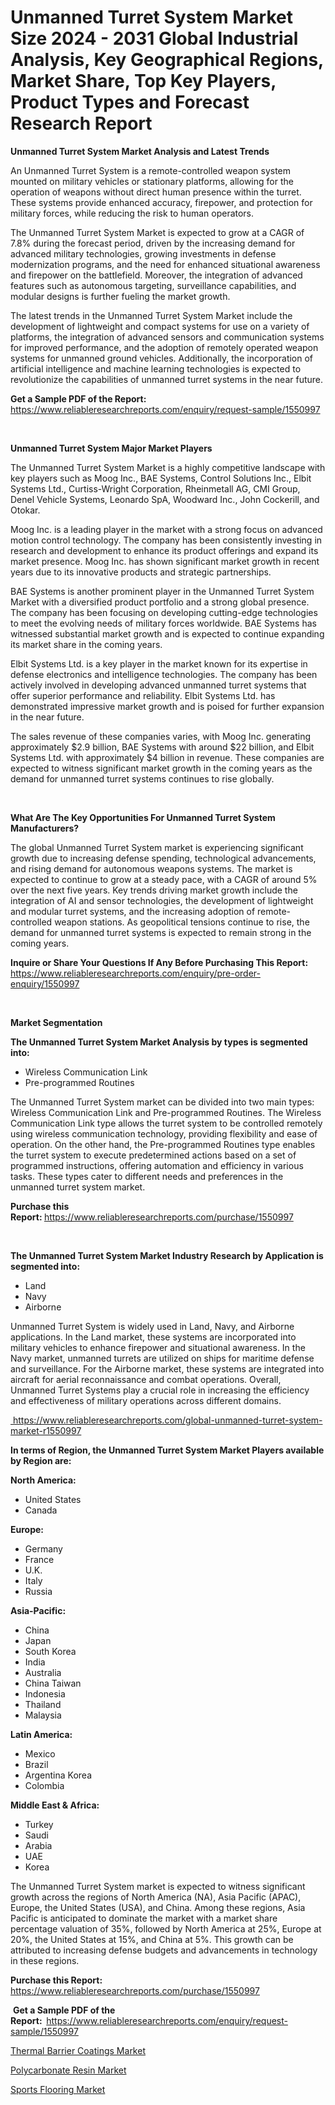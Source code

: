 <p><h1>Unmanned Turret System Market Size 2024 - 2031 Global Industrial Analysis, Key Geographical Regions, Market Share, Top Key Players, Product Types and Forecast Research Report</h1></p><p><strong>Unmanned Turret System Market Analysis and Latest Trends</strong></p>
<p><p>An Unmanned Turret System is a remote-controlled weapon system mounted on military vehicles or stationary platforms, allowing for the operation of weapons without direct human presence within the turret. These systems provide enhanced accuracy, firepower, and protection for military forces, while reducing the risk to human operators.</p><p>The Unmanned Turret System Market is expected to grow at a CAGR of 7.8% during the forecast period, driven by the increasing demand for advanced military technologies, growing investments in defense modernization programs, and the need for enhanced situational awareness and firepower on the battlefield. Moreover, the integration of advanced features such as autonomous targeting, surveillance capabilities, and modular designs is further fueling the market growth.</p><p>The latest trends in the Unmanned Turret System Market include the development of lightweight and compact systems for use on a variety of platforms, the integration of advanced sensors and communication systems for improved performance, and the adoption of remotely operated weapon systems for unmanned ground vehicles. Additionally, the incorporation of artificial intelligence and machine learning technologies is expected to revolutionize the capabilities of unmanned turret systems in the near future.</p></p>
<p><strong>Get a Sample PDF of the Report:&nbsp;</strong> <a href="https://www.reliableresearchreports.com/enquiry/request-sample/1550997">https://www.reliableresearchreports.com/enquiry/request-sample/1550997</a></p>
<p>&nbsp;</p>
<p><strong>Unmanned Turret System Major Market Players</strong></p>
<p><p>The Unmanned Turret System Market is a highly competitive landscape with key players such as Moog Inc., BAE Systems, Control Solutions Inc., Elbit Systems Ltd., Curtiss-Wright Corporation, Rheinmetall AG, CMI Group, Denel Vehicle Systems, Leonardo SpA, Woodward Inc., John Cockerill, and Otokar.</p><p>Moog Inc. is a leading player in the market with a strong focus on advanced motion control technology. The company has been consistently investing in research and development to enhance its product offerings and expand its market presence. Moog Inc. has shown significant market growth in recent years due to its innovative products and strategic partnerships.</p><p>BAE Systems is another prominent player in the Unmanned Turret System Market with a diversified product portfolio and a strong global presence. The company has been focusing on developing cutting-edge technologies to meet the evolving needs of military forces worldwide. BAE Systems has witnessed substantial market growth and is expected to continue expanding its market share in the coming years.</p><p>Elbit Systems Ltd. is a key player in the market known for its expertise in defense electronics and intelligence technologies. The company has been actively involved in developing advanced unmanned turret systems that offer superior performance and reliability. Elbit Systems Ltd. has demonstrated impressive market growth and is poised for further expansion in the near future.</p><p>The sales revenue of these companies varies, with Moog Inc. generating approximately $2.9 billion, BAE Systems with around $22 billion, and Elbit Systems Ltd. with approximately $4 billion in revenue. These companies are expected to witness significant market growth in the coming years as the demand for unmanned turret systems continues to rise globally.</p></p>
<p>&nbsp;</p>
<p><strong>What Are The Key Opportunities For Unmanned Turret System Manufacturers?</strong></p>
<p><p>The global Unmanned Turret System market is experiencing significant growth due to increasing defense spending, technological advancements, and rising demand for autonomous weapons systems. The market is expected to continue to grow at a steady pace, with a CAGR of around 5% over the next five years. Key trends driving market growth include the integration of AI and sensor technologies, the development of lightweight and modular turret systems, and the increasing adoption of remote-controlled weapon stations. As geopolitical tensions continue to rise, the demand for unmanned turret systems is expected to remain strong in the coming years.</p></p>
<p><strong>Inquire or Share Your Questions If Any Before Purchasing This Report:</strong> <a href="https://www.reliableresearchreports.com/enquiry/pre-order-enquiry/1550997">https://www.reliableresearchreports.com/enquiry/pre-order-enquiry/1550997</a></p>
<p>&nbsp;</p>
<p><strong>Market Segmentation</strong></p>
<p><strong>The Unmanned Turret System Market Analysis by types is segmented into:</strong></p>
<p><ul><li>Wireless Communication Link</li><li>Pre-programmed Routines</li></ul></p>
<p><p>The Unmanned Turret System market can be divided into two main types: Wireless Communication Link and Pre-programmed Routines. The Wireless Communication Link type allows the turret system to be controlled remotely using wireless communication technology, providing flexibility and ease of operation. On the other hand, the Pre-programmed Routines type enables the turret system to execute predetermined actions based on a set of programmed instructions, offering automation and efficiency in various tasks. These types cater to different needs and preferences in the unmanned turret system market.</p></p>
<p><strong>Purchase this Report:&nbsp;</strong><a href="https://www.reliableresearchreports.com/purchase/1550997">https://www.reliableresearchreports.com/purchase/1550997</a></p>
<p>&nbsp;</p>
<p><strong>The Unmanned Turret System Market Industry Research by Application is segmented into:</strong></p>
<p><ul><li>Land</li><li>Navy</li><li>Airborne</li></ul></p>
<p><p>Unmanned Turret System is widely used in Land, Navy, and Airborne applications. In the Land market, these systems are incorporated into military vehicles to enhance firepower and situational awareness. In the Navy market, unmanned turrets are utilized on ships for maritime defense and surveillance. For the Airborne market, these systems are integrated into aircraft for aerial reconnaissance and combat operations. Overall, Unmanned Turret Systems play a crucial role in increasing the efficiency and effectiveness of military operations across different domains.</p></p>
<p><a href="https://www.reliableresearchreports.com/global-unmanned-turret-system-market-r1550997">&nbsp;https://www.reliableresearchreports.com/global-unmanned-turret-system-market-r1550997</a></p>
<p><strong>In terms of Region, the Unmanned Turret System Market Players available by Region are:</strong></p>
<p>
    <p> <strong> North America: </strong>
        <ul>
            <li>United States</li>
            <li>Canada</li>
        </ul>
        </p> 
    <p> <strong> Europe: </strong>
        <ul>
            <li>Germany</li>
            <li>France</li>
            <li>U.K.</li>
            <li>Italy</li>
            <li>Russia</li>
        </ul>
        </p> 
    <p> <strong> Asia-Pacific: </strong>
        <ul>
            <li>China</li>
            <li>Japan</li>
            <li>South Korea</li>
            <li>India</li>
            <li>Australia</li>
            <li>China Taiwan</li>
            <li>Indonesia</li>
            <li>Thailand</li>
            <li>Malaysia</li>
        </ul>
        </p> 
    <p> <strong> Latin America: </strong>
        <ul>
            <li>Mexico</li>
            <li>Brazil</li>
            <li>Argentina Korea</li>
            <li>Colombia</li>
        </ul>
        </p> 
    <p> <strong> Middle East & Africa: </strong>
        <ul>
            <li>Turkey</li>
            <li>Saudi</li>
            <li>Arabia</li>
            <li>UAE</li>
            <li>Korea</li>
        </ul>
    </p>
    </p>
<p><p>The Unmanned Turret System market is expected to witness significant growth across the regions of North America (NA), Asia Pacific (APAC), Europe, the United States (USA), and China. Among these regions, Asia Pacific is anticipated to dominate the market with a market share percentage valuation of 35%, followed by North America at 25%, Europe at 20%, the United States at 15%, and China at 5%. This growth can be attributed to increasing defense budgets and advancements in technology in these regions.</p></p>
<p><strong>Purchase this Report: </strong><a href="https://www.reliableresearchreports.com/purchase/1550997">https://www.reliableresearchreports.com/purchase/1550997</a></p>
<p>&nbsp;<strong>Get a Sample PDF of the Report:&nbsp;&nbsp;</strong><a href="https://www.reliableresearchreports.com/enquiry/request-sample/1550997">https://www.reliableresearchreports.com/enquiry/request-sample/1550997</a></p>
<p><strong></strong></p>
<p><p><a href="https://issuu.com/reportprime-2/docs/thermal-barrier-coatings-market-size-2030.pptx">Thermal Barrier Coatings Market</a></p><p><a href="https://issuu.com/reportprime-2/docs/polycarbonate-resin-market-size-2030.pptx">Polycarbonate Resin Market</a></p><p><a href="https://issuu.com/reportprime-2/docs/sports-flooring-market-size-2030.pptx">Sports Flooring Market</a></p></p>